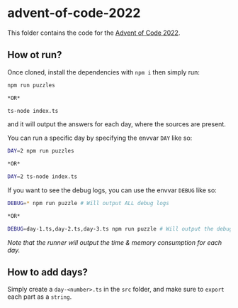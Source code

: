 # advent-of-code-2022

This folder contains the code for the [Advent of Code 2022](https://adventofcode.com/2022).

## How ot run?

Once cloned, install the dependencies with `npm i` then simply run:
```bash
npm run puzzles

*OR*

ts-node index.ts
```

and it will output the answers for each day, where the sources are present.

You can run a specific day by specifying the envvar `DAY` like so:
```bash
DAY=2 npm run puzzles

*OR*

DAY=2 ts-node index.ts
```

If you want to see the debug logs, you can use the envvar `DEBUG` like so:
```bash
DEBUG=* npm run puzzle # Will output ALL debug logs

*OR*

DEBUG=day-1.ts,day-2.ts,day-3.ts npm run puzzle # Will output the debug logs only for day 1, 2 and 3
```

_Note that the runner will output the time & memory consumption for each day._

## How to add days?

Simply create a `day-<number>.ts` in the `src` folder, and make sure to `export` each part as a `string`.